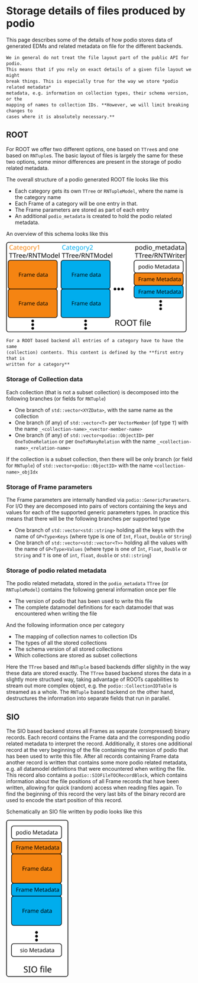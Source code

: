 # Storage details of files produced by podio

This page describes some of the details of how podio stores data of generated
EDMs and related metadata on file for the different backends.

```{warning}
We in general do not treat the file layout part of the public API for podio.
This means that if you rely on exact details of a given file layout we might
break things. This is especially true for the way we store *podio related metadata*
metadata, e.g. information on collection types, their schema version, or the
mapping of names to collection IDs. **However, we will limit breaking changes to
cases where it is absolutely necessary.**
```

## ROOT

For ROOT we offer two different options, one based on `TTree`s and one based on
`RNTuple`s. The basic layout of files is largely the same for these two options,
some minor differences are present in the storage of podio related metadata.

The overall structure of a podio generated ROOT file looks like this
- Each category gets its own `TTree` or `RNTupleModel`, where the name is the category name
- Each Frame of a category will be one entry in that.
- The Frame parameters are stored as part of each entry
- An additional `podio_metadata` is created to hold the podio related metadata.

An overview of this schema looks like this

<img src="figures/file_layout_root.svg" alt="ROOT file layout schematic" width=487.5px align=center>

```{note}
For a ROOT based backend all entries of a category have to have the same
(collection) contents. This content is defined by the **first entry that is
written for a category**
```

### Storage of Collection data

Each collection (that is not a subset collection) is decomposed into the
following branches (or fields for `RNTuple`)
- One branch of `std::vector<XYZData>`, with the same name as the collection
- One branch (if any) of `std::vector<T>` per `VectorMember` (of type `T`) with the name `_<collection-name>_<vector-member-name>`
- One branch (if any) of `std::vector<podio::ObjectID>` per `OneToOneRelation` or per `OneToManyRelation` with the name `_<collection-name>_<relation-name>`

If the collection is a subset collection, then there will be only branch (or
field for `RNTuple`) of `std::vector<podio::ObjectID>` with the name `<collection-name>_objIdx`

### Storage of Frame parameters

The Frame parameters are internally handled via `podio::GenericParameters`. For
I/O they are decomposed into pairs of vectors containing the keys and values for
each of the supported generic parameters types. In practice this means that
there will be the following branches per supported type

- One branch of `std::vector<std::string>` holding all the keys with the name of
  `GP<Type>Keys` (where type is one of `Int`, `Float`, `Double` or `String`)
- One branch of `std::vector<std::vector<T>>` holding all the values with the
  name of `GP<Type>Values` (where type is one of `Int`, `Float`, `Double` or
  `String` and `T` is one of `int`, `float`, `double` or `std::string`)

### Storage of podio related metadata

The podio related metadata, stored in the `podio_metadata` `TTree` (or
`RNTupleModel`) contains the following general information once per file

- The version of podio that has been used to write this file
- The complete datamodel definitions for each datamodel that was encountered
  when writing the file

And the following information once per category
- The mapping of collection names to collection IDs
- The types of all the stored collections
- The schema version of all stored collections
- Which collections are stored as subset collections

Here the `TTree` based and `RNTuple` based backends differ slighlty in the way
these data are stored exactly. The `TTree` based backend stores the data in a
slightly more structued way, taking advantage of ROOTs capabilities to stream
out more complex object, e.g. the `podio::CollectionIDTable` is streamed as a
whole. The `RNTuple` based backend on the other hand, destructures the
information into separate fields that run in parallel.

## SIO

The SIO based backend stores all Frames as separate (compressed) binary records.
Each record contains the Frame data and the corresponding podio related metadata
to interpret the record. Additionally, it stores one additional record at the
very beginning of the file containing the version of podio that has been used to
write this file. After all records containing Frame data another record is
written that contains some more podio related metadata, e.g. all datamodel
definitions that were encountered when writing the file. This record also
contains a `podio::SIOFileTOCRecordBlock`, which contains information about the
file positions of all Frame records that have been written, allowing for quick
(random) access when reading files again. To find the beginning of this record
the very last bits of the binary record are used to encode the start position of
this record.

Schematically an SIO file written by podio looks like this

<img src="figures/file_layout_sio.svg" alt="SIO file layout schematic" width=167.75px align=center>
